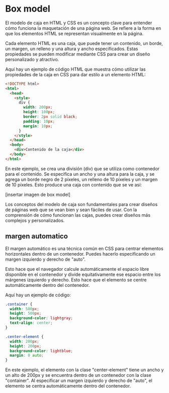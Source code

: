 # Box model

El modelo de caja en HTML y CSS es un concepto clave para entender cómo funciona la maquetación de una página web. Se refiere a la forma en que los elementos HTML se representan visualmente en la página.

Cada elemento HTML es una caja, que puede tener un contenido, un borde, un margen, un relleno y una altura y ancho especificados. Estas propiedades se pueden modificar mediante CSS para crear un diseño personalizado y atractivo.

Aquí hay un ejemplo de código HTML que muestra cómo utilizar las propiedades de la caja en CSS para dar estilo a un elemento HTML:

```html
<!DOCTYPE html>
<html>
  <head>
    <style>
      div {
        width: 200px;
        height: 100px;
        border: 2px solid black;
        padding: 10px;
        margin: 10px;
      }
    </style>
  </head>
  <body>
    <div>Contenido de la caja</div>
  </body>
</html>
```

En este ejemplo, se crea una división (div) que se utiliza como contenedor para el contenido. Se especifica un ancho y una altura para la caja, y se agrega un borde negro de 2 píxeles, un relleno de 10 píxeles y un margen de 10 píxeles. Esto produce una caja con contenido que se ve así:

[insertar imagen de box model]

Los conceptos del modelo de caja son fundamentales para crear diseños de páginas web que se vean bien y sean fáciles de usar. Con la comprensión de cómo funcionan las cajas, puedes crear diseños más complejos y personalizados.

## margen automatico

El margen automático es una técnica común en CSS para centrar elementos horizontales dentro de un contenedor. Puedes hacerlo especificando un margen izquierdo y derecho de "auto".

Esto hace que el navegador calcule automáticamente el espacio libre disponible en el contenedor y divide equitativamente ese espacio entre los márgenes izquierdo y derecho. Esto hace que el elemento se centre automáticamente dentro del contenedor.

Aquí hay un ejemplo de código:

```css
.container {
  width: 500px;
  height: 500px;
  background-color: lightgray;
  text-align: center;
}

.center-element {
  width: 200px;
  height: 200px;
  background-color: lightblue;
  margin: 0 auto;
}
```

En este ejemplo, el elemento con la clase "center-element" tiene un ancho y un alto de 200px y se encuentra dentro de un contenedor con la clase "container". Al especificar un margen izquierdo y derecho de "auto", el elemento se centra automáticamente dentro del contenedor.
